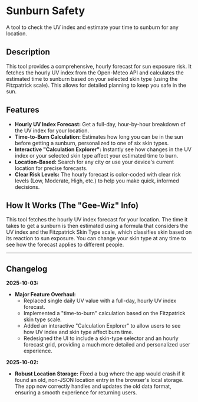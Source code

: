 # Sunburn Safety

A tool to check the UV index and estimate your time to sunburn for any location.

## Description

This tool provides a comprehensive, hourly forecast for sun exposure risk. It fetches the hourly UV index from the Open-Meteo API and calculates the estimated time to sunburn based on your selected skin type (using the Fitzpatrick scale). This allows for detailed planning to keep you safe in the sun.

## Features

*   **Hourly UV Index Forecast:** Get a full-day, hour-by-hour breakdown of the UV index for your location.
*   **Time-to-Burn Calculation:** Estimates how long you can be in the sun before getting a sunburn, personalized to one of six skin types.
*   **Interactive "Calculation Explorer":** Instantly see how changes in the UV index or your selected skin type affect your estimated time to burn.
*   **Location-Based:** Search for any city or use your device's current location for precise forecasts.
*   **Clear Risk Levels:** The hourly forecast is color-coded with clear risk levels (Low, Moderate, High, etc.) to help you make quick, informed decisions.

## How It Works (The "Gee-Wiz" Info)
This tool fetches the hourly UV index forecast for your location. The time it takes to get a sunburn is then estimated using a formula that considers the UV index and the Fitzpatrick Skin Type scale, which classifies skin based on its reaction to sun exposure. You can change your skin type at any time to see how the forecast applies to different people.

---

## Changelog

**2025-10-03:**
- **Major Feature Overhaul:**
    - Replaced single daily UV value with a full-day, hourly UV index forecast.
    - Implemented a "time-to-burn" calculation based on the Fitzpatrick skin type scale.
    - Added an interactive "Calculation Explorer" to allow users to see how UV index and skin type affect burn time.
    - Redesigned the UI to include a skin-type selector and an hourly forecast grid, providing a much more detailed and personalized user experience.

**2025-10-02:**
- **Robust Location Storage:** Fixed a bug where the app would crash if it found an old, non-JSON location entry in the browser's local storage. The app now correctly handles and updates the old data format, ensuring a smooth experience for returning users.